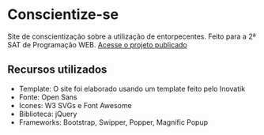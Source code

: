 # Conscientize-se

Site de conscientização sobre a utilização de entorpecentes. Feito para a 2ª SAT de Programação WEB. [Acesse o projeto publicado](https://gabriersdev.github.io/conscientize-se/)

## Recursos utilizados

- Template: O site foi elaborado usando um template feito pelo Inovatik
- Fonte: Open Sans
- Icones: W3 SVGs e Font Awesome
- Biblioteca: jQuery
- Frameworks: Bootstrap, Swipper, Popper, Magnific Popup
